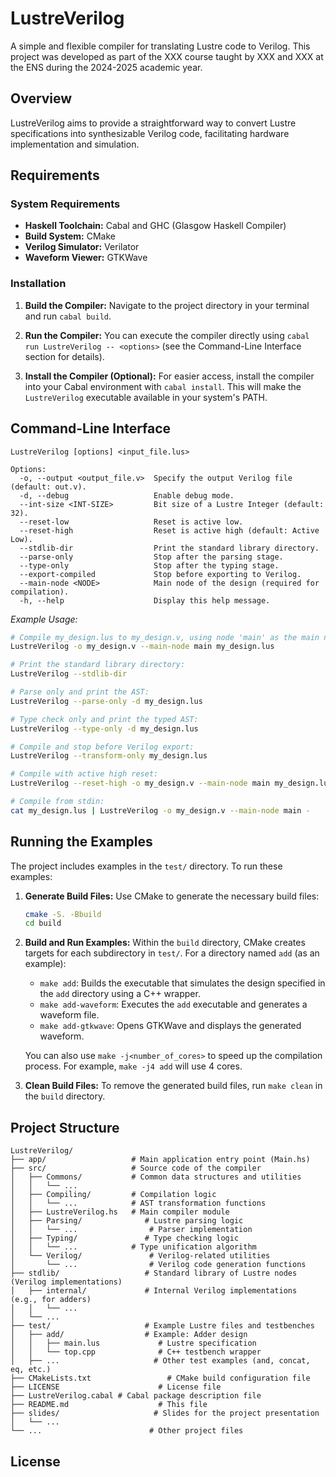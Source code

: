 # LustreVerilog

A simple and flexible compiler for translating Lustre code to Verilog. This project was developed as part of the XXX course taught by XXX and XXX at the ENS during the 2024-2025 academic year.

## Overview

LustreVerilog aims to provide a straightforward way to convert Lustre specifications into synthesizable Verilog code, facilitating hardware implementation and simulation.

## Requirements

### System Requirements

*   **Haskell Toolchain:** Cabal and GHC (Glasgow Haskell Compiler)
*   **Build System:** CMake
*   **Verilog Simulator:** Verilator
*   **Waveform Viewer:** GTKWave

### Installation

1.  **Build the Compiler:** Navigate to the project directory in your terminal and run `cabal build`.

2.  **Run the Compiler:** You can execute the compiler directly using `cabal run LustreVerilog -- <options>` (see the Command-Line Interface section for details).

3.  **Install the Compiler (Optional):** For easier access, install the compiler into your Cabal environment with `cabal install`.  This will make the `LustreVerilog` executable available in your system's PATH.

## Command-Line Interface

```
LustreVerilog [options] <input_file.lus>

Options:
  -o, --output <output_file.v>  Specify the output Verilog file (default: out.v).
  -d, --debug                   Enable debug mode.
  --int-size <INT-SIZE>         Bit size of a Lustre Integer (default: 32).
  --reset-low                   Reset is active low.
  --reset-high                  Reset is active high (default: Active Low).
  --stdlib-dir                  Print the standard library directory.
  --parse-only                  Stop after the parsing stage.
  --type-only                   Stop after the typing stage.
  --export-compiled             Stop before exporting to Verilog.
  --main-node <NODE>            Main node of the design (required for compilation).
  -h, --help                    Display this help message.

```

*Example Usage:*

```bash
# Compile my_design.lus to my_design.v, using node 'main' as the main node:
LustreVerilog -o my_design.v --main-node main my_design.lus

# Print the standard library directory:
LustreVerilog --stdlib-dir

# Parse only and print the AST:
LustreVerilog --parse-only -d my_design.lus

# Type check only and print the typed AST:
LustreVerilog --type-only -d my_design.lus

# Compile and stop before Verilog export:
LustreVerilog --transform-only my_design.lus

# Compile with active high reset:
LustreVerilog --reset-high -o my_design.v --main-node main my_design.lus

# Compile from stdin:
cat my_design.lus | LustreVerilog -o my_design.v --main-node main -
```

## Running the Examples

The project includes examples in the `test/` directory. To run these examples:

1.  **Generate Build Files:** Use CMake to generate the necessary build files:

    ```bash
    cmake -S. -Bbuild
    cd build
    ```

2.  **Build and Run Examples:**  Within the `build` directory, CMake creates targets for each subdirectory in `test/`.  For a directory named `add` (as an example):

    *   `make add`: Builds the executable that simulates the design specified in the `add` directory using a C++ wrapper.
    *   `make add-waveform`: Executes the `add` executable and generates a waveform file.
    *   `make add-gtkwave`: Opens GTKWave and displays the generated waveform.

    You can also use `make -j<number_of_cores>` to speed up the compilation process.  For example, `make -j4 add` will use 4 cores.

3.  **Clean Build Files:** To remove the generated build files, run `make clean` in the `build` directory.

## Project Structure

```
LustreVerilog/
├── app/                   # Main application entry point (Main.hs)
├── src/                   # Source code of the compiler
│   ├── Commons/           # Common data structures and utilities
│   │   └── ...
│   ├── Compiling/         # Compilation logic
│   │   └── ...            # AST transformation functions
│   ├── LustreVerilog.hs   # Main compiler module
│   ├── Parsing/              # Lustre parsing logic
│   │   └── ...                # Parser implementation
│   ├── Typing/               # Type checking logic
│   │   └── ...            # Type unification algorithm
│   └── Verilog/               # Verilog-related utilities
│       └── ...                # Verilog code generation functions
├── stdlib/                   # Standard library of Lustre nodes (Verilog implementations)
│   ├── internal/             # Internal Verilog implementations (e.g., for adders)
│   │   └── ...
│   └── ...
├── test/                     # Example Lustre files and testbenches
│   ├── add/                  # Example: Adder design
│   │   ├── main.lus             # Lustre specification
│   │   └── top.cpp              # C++ testbench wrapper
│   ├── ...                     # Other test examples (and, concat, eq, etc.)
├── CMakeLists.txt                 # CMake build configuration file
├── LICENSE                      # License file
├── LustreVerilog.cabal # Cabal package description file
├── README.md                    # This file
├── slides/                     # Slides for the project presentation
│   └── ...
└── ...                        # Other project files
```

## License
